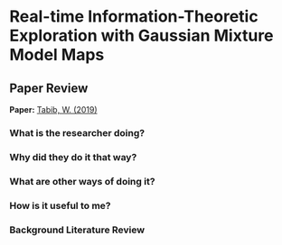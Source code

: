 # Real-time Information-Theoretic Exploration with Gaussian Mixture Model Maps

## Paper Review 

**Paper:** [Tabib, W. (2019)](http://www.roboticsproceedings.org/rss15/p61.pdf)

### What is the researcher doing?

### Why did they do it that way?

### What are other ways of doing it?

### How is it useful to me?

### Background Literature Review